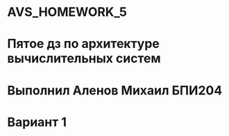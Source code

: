 # AVS_HOMEWORK_5
# Пятое дз по архитектуре вычислительных систем 
# Выполнил Аленов Михаил БПИ204 
# Вариант 1
